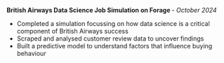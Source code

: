 <b>British Airways Data Science Job Simulation on Forage </b> - <i> October 2024 </i>

<ul>
 <li>Completed a simulation focussing on how data science is a critical component of British Airways success
 <li>Scraped and analysed customer review data to uncover findings
 <li>Built a predictive model to understand factors that influence buying
   behaviour
</ul>
